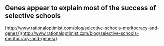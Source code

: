 ## Genes appear to explain most of the success of selective schools
  
  [http://www.rationaloptimist.com/blog/selective-schools-meritocracy-and-genes/](http://www.rationaloptimist.com/blog/selective-schools-meritocracy-and-genes/)